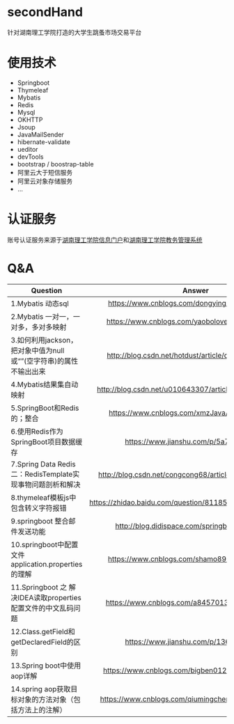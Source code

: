 # secondHand
针对湖南理工学院打造的大学生跳蚤市场交易平台
# 使用技术
- Springboot
- Thymeleaf
- Mybatis
- Redis
- Mysql
- OKHTTP
- Jsoup
- JavaMailSender
- hibernate-validate
- ueditor
- devTools
- bootstrap / boostrap-table
- 阿里云大于短信服务
- 阿里云对象存储服务
- ...
# 认证服务
账号认证服务来源于[湖南理工学院信息门户](http://portal.hnist.cn)和[湖南理工学院教务管理系统](http://bkjw.hnist.cn/jsxsd/)

# Q&A

| Question       | Answer       |
| ------------- |:-------------:|
| 1.Mybatis 动态sql|https://www.cnblogs.com/dongying/p/4092662.html| 
| 2.Mybatis 一对一，一对多，多对多映射|https://www.cnblogs.com/yaobolove/p/5444046.html| 
| 3.如何利用jackson，把对象中值为null或“”(空字符串)的属性不输出出来|http://blog.csdn.net/hotdust/article/details/52105922| 
| 4.Mybatis结果集自动映射|http://blog.csdn.net/u010643307/article/details/70148746| 
| 5.SpringBoot和Redis的；整合|https://www.cnblogs.com/xmzJava/p/8028312.html|
| 6.使用Redis作为SpringBoot项目数据缓存|https://www.jianshu.com/p/5a70b13a4fa7|
|7.Spring Data Redis 二：RedisTemplate实现事物问题剖析和解决|http://blog.csdn.net/congcong68/article/details/52734735|  
|8.thymeleaf模板js中包含转义字符报错|https://zhidao.baidu.com/question/811851082853036012.html|  
|9.springboot 整合邮件发送功能|http://blog.didispace.com/springbootmailsender/|
|10.springboot中配置文件application.properties的理解|https://www.cnblogs.com/shamo89/p/8178109.html|
|11.Springboot 之 解决IDEA读取properties配置文件的中文乱码问题|https://www.cnblogs.com/a8457013/p/7829223.html|
|12.Class.getField和getDeclaredField的区别|https://www.jianshu.com/p/1361f1f43e99|
|13.Spring boot中使用aop详解|https://www.cnblogs.com/bigben0123/p/7779357.html|
|14.spring aop获取目标对象的方法对象（包括方法上的注解）|https://www.cnblogs.com/qiumingcheng/p/5923928.html|